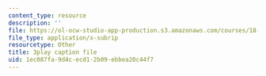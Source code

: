 ```yaml
---
content_type: resource
description: ''
file: https://ol-ocw-studio-app-production.s3.amazonaws.com/courses/18-01sc-single-variable-calculus-fall-2010/1ec087fa9d4cecd12b09ebbea20c44f7_BGE3wb7H2PA.srt
file_type: application/x-subrip
resourcetype: Other
title: 3play caption file
uid: 1ec087fa-9d4c-ecd1-2b09-ebbea20c44f7
---
```

